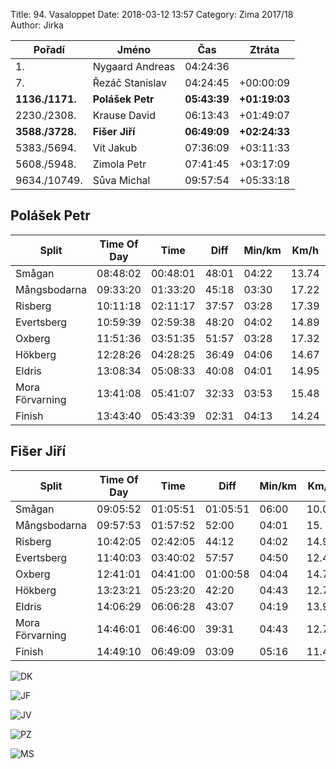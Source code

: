 Title: 94. Vasaloppet
Date: 2018-03-12 13:57
Category: Zima 2017/18
Author: Jirka

| Pořadí          | Jméno            | Čas          | Ztráta        |
|-----------------|------------------|--------------|---------------|
| 1.              | Nygaard Andreas  | 04:24:36     |               |
| 7.              | Řezáč Stanislav  | 04:24:45     | +00:00:09     |
| **1136./1171.** | **Polášek Petr** | **05:43:39** | **+01:19:03** |
| 2230./2308.     | Krause David     | 06:13:43     | +01:49:07     |
| **3588./3728.** | **Fišer Jiří**   | **06:49:09** | **+02:24:33** |
| 5383./5694.     | Vít Jakub        | 07:36:09     | +03:11:33     |
| 5608./5948.     | Zimola Petr      | 07:41:45     | +03:17:09     |
| 9634./10749.    | Sůva Michal      | 09:57:54     | +05:33:18     |

Polášek Petr
------------

| Split           | Time Of Day | Time     | Diff  | Min/km | Km/h  | Place |
|-----------------|-------------|----------|-------|--------|-------|-------|
| Smågan          | 08:48:02    | 00:48:01 | 48:01 | 04:22  | 13.74 | 1579. |
| Mångsbodarna    | 09:33:20    | 01:33:20 | 45:18 | 03:30  | 17.22 | 1500. |
| Risberg         | 10:11:18    | 02:11:17 | 37:57 | 03:28  | 17.39 | 1366. |
| Evertsberg      | 10:59:39    | 02:59:38 | 48:20 | 04:02  | 14.89 | 1277. |
| Oxberg          | 11:51:36    | 03:51:35 | 51:57 | 03:28  | 17.32 | 1231. |
| Hökberg         | 12:28:26    | 04:28:25 | 36:49 | 04:06  | 14.67 | 1140. |
| Eldris          | 13:08:34    | 05:08:33 | 40:08 | 04:01  | 14.95 | 1126. |
| Mora Förvarning | 13:41:08    | 05:41:07 | 32:33 | 03:53  | 15.48 | -     |
| Finish          | 13:43:40    | 05:43:39 | 02:31 | 04:13  | 14.24 | 1136. |

Fišer Jiří
----------

| Split           | Time Of Day | Time     | Diff     | Min/km | Km/h  | Place |
|-----------------|-------------|----------|----------|--------|-------|-------|
| Smågan          | 09:05:52    | 01:05:51 | 01:05:51 | 06:00  | 10.02 | 4835. |
| Mångsbodarna    | 09:57:53    | 01:57:52 | 52:00    | 04:01  | 15.   | 4504. |
| Risberg         | 10:42:05    | 02:42:05 | 44:12    | 04:02  | 14.93 | 4307. |
| Evertsberg      | 11:40:03    | 03:40:02 | 57:57    | 04:50  | 12.42 | 4122. |
| Oxberg          | 12:41:01    | 04:41:00 | 01:00:58 | 04:04  | 14.76 | 3938. |
| Hökberg         | 13:23:21    | 05:23:20 | 42:20    | 04:43  | 12.75 | 3704. |
| Eldris          | 14:06:29    | 06:06:28 | 43:07    | 04:19  | 13.91 | 3530. |
| Mora Förvarning | 14:46:01    | 06:46:00 | 39:31    | 04:43  | 12.75 | -     |
| Finish          | 14:49:10    | 06:49:09 | 03:09    | 05:16  | 11.42 | 3588. |

![DK]({static}/static/zima-2017-18/vasaloppet-dk.jpg)

![JF]({static}/static/zima-2017-18/vasaloppet-jf.jpg)

![JV]({static}/static/zima-2017-18/vasaloppet-jv.jpg)

![PZ]({static}/static/zima-2017-18/vasaloppet-pz.jpg)

![MS]({static}/static/zima-2017-18/vasaloppet-ms.jpg)
